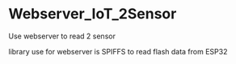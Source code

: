 # Webserver_IoT_2Sensor
Use webserver to read 2 sensor

library use for webserver is SPIFFS to read flash data from ESP32
